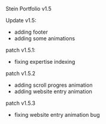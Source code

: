 Stein Portfolio
v1.5

Update v1.5:
- adding footer
- adding some animations

patch v1.5.1:
- fixing expertise indexing

patch v1.5.2
- adding scroll progres animation
- adding website entry animation

patch v1.5.3
- fixing website entry animation bug
